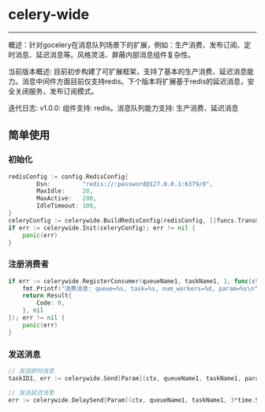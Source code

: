 # celery-wide
--- ---
概述：针对gocelery在消息队列场景下的扩展，例如：生产消费、发布订阅、定时消息、延迟消息等。风格灵活、屏蔽内部消息组件复杂性。

当前版本概述: 目前初步构建了可扩展框架，支持了基本的生产消费、延迟消息能力。消息中间件方面目前仅支持redis。下个版本将扩展基于redis的延迟消息，安全关闭服务，发布订阅模式。

迭代日志:
v1.0.0: 组件支持: redis。消息队列能力支持: 生产消费、延迟消息 

## 简单使用
### 初始化
```go
redisConfig := config.RedisConfig{
        Dsn:         "redis://:password@127.0.0.1:6379/0",
        MaxIdle:     20,
        MaxActive:   200,
        IdleTimeout: 100,
}
celeryConfig := celerywide.BuildRedisConfig(redisConfig, []funcs.TransmitFromContext{}, logger.NewDefault())
if err := celerywide.Init(celeryConfig); err != nil {
    panic(err)
}
```

### 注册消费者
```go
if err := celerywide.RegisterConsumer(queueName1, taskName1, 1, func(ctx context.Context, param Param) (Result, error) {
    fmt.Printf("消费消息: queue=%s, task=%s, num_workers=%d, param=%s\n", queueName1, taskName1, 1, param.ToJson())
    return Result{
        Code: 0,
    }, nil
}); err != nil {
    panic(err)
}
```

### 发送消息
```go
// 发送即时消息
taskID1, err := celerywide.Send[Param](ctx, queueName1, taskName1, param)

// 发送延迟消息
err := celerywide.DelaySend[Param](ctx, queueName1, taskName1, 3*time.Second, param)
```